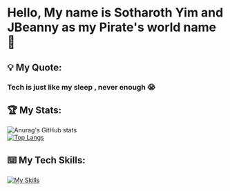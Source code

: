<h1>Hello, My name is Sotharoth Yim and JBeanny as my Pirate's world name 🤔</h1>

<h2>💡 My Quote: </h2>
<h3>Tech is just like my sleep , never enough 😭</h3>

<h2>🏆 My Stats: </h2>

![Anurag's GitHub stats](https://github-readme-stats.vercel.app/api?username=JBeanny&show_icons=true&theme=radical) 
<br/>
[![Top Langs](https://github-readme-stats.vercel.app/api/top-langs/?username=JBeanny&layout=compact)](https://github.com/anuraghazra/github-readme-stats)

<h2>⌨️ My Tech Skills: </h2>

[![My Skills](https://skillicons.dev/icons?i=js,html,css,react,nextjs,ts,java,c-sharp)](https://skillicons.dev)


